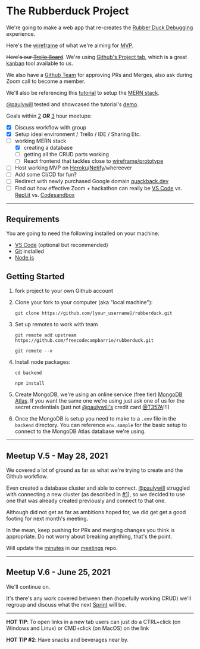 # The Rubberduck Project

We're going to make a web app that re-creates the [Rubber Duck Debugging](https://en.wikipedia.org/wiki/Rubber_duck_debugging) experience.

Here's the [wireframe](https://www.figma.com/file/V01n0TKenJSTtXLmQXE8dU/Rubber-Duck-Debugging?node-id=5%3A90) of what we're aiming for [MVP](https://en.wikipedia.org/wiki/Minimum_viable_product).

~~Here's our [Trello Board](https://trello.com/b/b4Mqzw98/mern-rubber-duck-debug)~~. We're using [Github's Project tab](https://github.com/freecodecampBarrie/rubberduck/projects/2), which is a great [kanban](https://en.wikipedia.org/wiki/Kanban) tool available to us.

We also have a [Github Team](https://github.com/orgs/freecodecampBarrie/teams/rubber_duckies/members) for approving PRs and Merges, also ask during Zoom call to become a member.

We'll also be referencing this [tutorial](https://dev.to/andrewbaisden/creating-mern-stack-applications-2020-4a44) to setup the [MERN stack](https://en.wikipedia.org/wiki/MEAN_(solution_stack)). 

[@paulywill](https://github.com/paulywill) tested and showcased the tutorial's [demo](https://github.com/paulywill/anime-tracker).

Goals within [2](https://www.google.com/search?q=countdown+for+2+hours) _**OR**_ [3](https://www.google.com/search?q=countdown+for+3+hours) hour meetups:
- [x] Discuss workflow with group
- [x] Setup ideal environment / Trello / IDE / Sharing Etc.
- [ ] working MERN stack
    - [x] creating a database
    - [ ] getting all the CRUD parts working
    - [ ] React frontend that tackles close to [wireframe/prototype](https://www.figma.com/file/V01n0TKenJSTtXLmQXE8dU/Rubber-Duck-Debugging?node-id=5%3A90)
- [ ] Host working MVP on [Heroku](https://www.heroku.com
)/[Netify](https://www.netlify.com/
)/whereever
- [ ] Add some CI/CD for fun?
- [ ] Redirect with newly purchased Google domain [quackback.dev](quackback.dev)
- [ ] Find out how effective Zoom + hackathon can really be [VS Code](https://code.visualstudio.com) vs. [Repl.it](repl.it) vs. [Codesandbox](https://codesandbox.io)

----
## Requirements

You are going to need the following installed on your machine:

- [VS Code](https://code.visualstudio.com/download) (optional but recommended)
- [Git](https://git-scm.com/downloads) installed
- [Node.js](https://nodejs.org
) 

## Getting Started

1. fork project to your own Github account
2. Clone your fork to your computer (aka "local machine"): 

    `git clone https://github.com/[your_username]/rubberduck.git`
    
3. Set up remotes to work with team

    `git remote add upstream https://github.com/freecodecampbarrie/rubberduck.git`
    
    `git remote --v`
    
    
5. Install node packages:

    `cd backend`

    `npm install`

5. Create MongoDB, we're using an online service (free tier) [MongoDB Atlas](https://www.mongodb.com/cloud/atlas). If you want the same one we're using just ask one of us for the secret credentials (just not [@paulywill's](https://github.com/paulywill) credit card  [@T357A](https://github.com/T357A)!!!)


6. Once the MongoDB is setup you need to make to a `.env` file in the `backend` directory. You can reference `env.sample` for the basic setup to connect to the MongoDB Atlas database we're using.

----
## Meetup V.5 - May 28, 2021

We covered a lot of ground as far as what we're trying to create and the Github workflow.

Even created a database cluster and able to connect. [@paulywill](https://github.com/paulywill) struggled with connecting a new cluster (as described in [#1](https://github.com/freecodecampBarrie/rubberduck/issues/1)), so we decided to use one that was already created previously and connect to that one.

Although did not get as far as ambitions hoped for, we did get get a good footing for next month's meeting.

In the mean, keep pushing for PRs and merging changes you think is appropriate. Do not worry about breaking anything, that's the point.

Will update the [minutes](https://github.com/freecodecampBarrie/meetings/tree/main/2021/v5_2021) in our [meetings](https://github.com/freecodecampBarrie/meetings) repo.

----
## Meetup V.6 - June 25, 2021

We'll continue on.

It's there's any work covered between then (hopefully working CRUD) we'll regroup and discuss what the next [Sprint](https://en.wikipedia.org/wiki/Scrum_Sprint) will be.

----
**HOT TIP**: To open links in a new tab users can just do a CTRL+click (on Windows and Linux) or CMD+click (on MacOS) on the link

**HOT TIP #2**: Have snacks and beverages near by.
